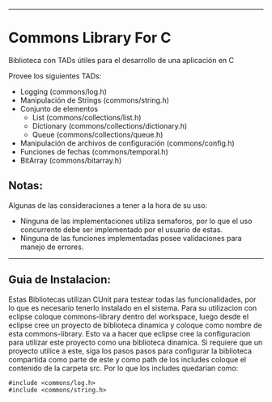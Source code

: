 ---------------------------------------
# Commons Library For C #

Biblioteca con TADs útiles para el desarrollo de una aplicación en C

Provee los siguientes TADs:

* Logging (commons/log.h)
* Manipulación de Strings (commons/string.h)
* Conjunto de elementos
  * List (commons/collections/list.h)
  * Dictionary (commons/collections/dictionary.h)
  * Queue (commons/collections/queue.h)
* Manipulación de archivos de configuración (commons/config.h)
* Funciones de fechas (commons/temporal.h)
* BitArray (commons/bitarray.h)

## Notas: ##

Algunas de las consideraciones a tener a la hora de su uso:

* Ninguna de las implementaciones utiliza semaforos, por lo que el uso concurrente debe ser implementado por el usuario de estas.
* Ninguna de las funciones implementadas posee validaciones para manejo de errores.

---------------------------------------

## Guia de Instalacion: ##

Estas Bibliotecas utilizan CUnit para testear todas las funcionalidades, por lo que es necesario tenerlo instalado en el sistema.
Para su utilizacion con eclipse coloque commons-library dentro del workspace, luego desde el eclipse cree un proyecto de biblioteca dinamica y coloque como nombre de esta commons-library. Esto va a hacer que eclipse cree la configuracion para utilizar este proyecto como una biblioteca dinamica.
Si requiere que un proyecto utilice a este, siga los pasos pasos para configurar la biblioteca compartida como parte de este y como path de los includes coloque el contenido de la carpeta src. Por lo que los includes quedarian como:

	#include <commons/log.h>
	#include <commons/string.h>

